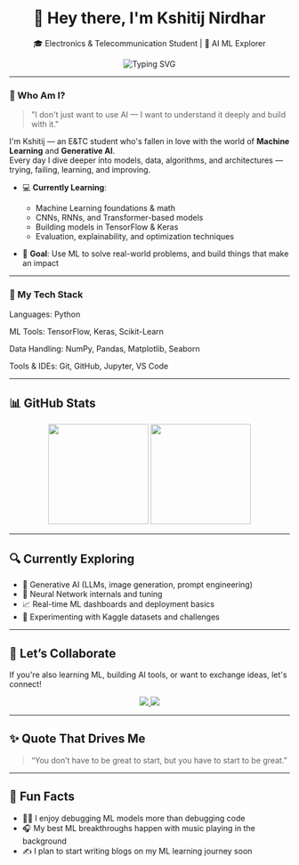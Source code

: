 <h1 align="center">👋 Hey there, I'm Kshitij Nirdhar</h1>

<p align="center">
🎓 Electronics & Telecommunication Student | 🤖 AI ML Explorer   
</p>

<p align="center">
  <img src="https://readme-typing-svg.demolab.com/?lines=Learning+Machine+Learning+in+depth...;Building+cool+ML+projects...;Exploring+Gen+AI+creatively...&center=true&width=500&height=30&color=58A6FF&vCenter=true" alt="Typing SVG" />
</p>

---

### 🧠 Who Am I?

> "I don't just want to use AI — I want to understand it deeply and build with it."

I'm Kshitij — an E&TC student who's fallen in love with the world of **Machine Learning** and **Generative AI**.  
Every day I dive deeper into models, data, algorithms, and architectures — trying, failing, learning, and improving.

- 💻 **Currently Learning**:  
  - Machine Learning foundations & math  
  - CNNs, RNNs, and Transformer-based models  
  - Building models in TensorFlow & Keras  
  - Evaluation, explainability, and optimization techniques  

- 🌟 **Goal**: Use ML to solve real-world problems, and build things that make an impact

---

### 🧰 My Tech Stack

Languages:       Python

ML Tools:        TensorFlow, Keras, Scikit-Learn

Data Handling:   NumPy, Pandas, Matplotlib, Seaborn

Tools & IDEs:    Git, GitHub, Jupyter, VS Code


---

## 📊 GitHub Stats

<div align="center">

  <img src="https://github-readme-stats.vercel.app/api?username=kshitijnirdhar20&show_icons=true&theme=tokyonight" height="180px"/>
  <img src="https://streak-stats.demolab.com/?user=kshitijnirdhar20&theme=tokyonight" height="180px"/>

</div>

---

## 🔍 Currently Exploring

- 🎨 Generative AI (LLMs, image generation, prompt engineering)  
- 🤯 Neural Network internals and tuning  
- 📈 Real-time ML dashboards and deployment basics  
- 🧪 Experimenting with Kaggle datasets and challenges  

---

## 🤝 Let’s Collaborate

If you're also learning ML, building AI tools, or want to exchange ideas, let's connect!

<p align="center">
  <a href="https://www.linkedin.com/in/kshitij-nirdhar-208720313?utm_source=share&utm_campaign=share_via&utm_content=profile&utm_medium=ios_app" target="_blank">
    <img src="https://img.shields.io/badge/-LinkedIn-0A66C2?style=for-the-badge&logo=linkedin&logoColor=white" />
  </a>
  <a href="mailto:nirdharkshitij2006@gmail.com" target="_blank">
    <img src="https://img.shields.io/badge/-Gmail-D14836?style=for-the-badge&logo=gmail&logoColor=white" />
  </a>
</p>

---

## ✨ Quote That Drives Me

> “You don’t have to be great to start, but you have to start to be great.”

---

## 🧩 Fun Facts

- 🧑‍💻 I enjoy debugging ML models more than debugging code  
- 🎧 My best ML breakthroughs happen with music playing in the background  
- ✍️ I plan to start writing blogs on my ML learning journey soon  


